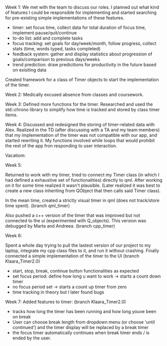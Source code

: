 Week 1:
We met with the team to discuss our roles. I planned out what kind of features I could be responsible for implementing and started searching for pre-existing simple implementations of these features.
- timer: set focus time, collect data for total duration of focus time, implement pause/quit/continue
- to-do list: add and complete tasks
- focus tracking: set goals for day/week/month, follow progress, collect stats (time, words typed, tasks completed)
- feedback system: gather and display statistics about progression of goals/comparison to previous days/weeks
- trend prediction: draw predicitions for productivity in the future based on exisiting data

Created framework for a class of Timer objects to start the implementation of the timer.

Week 2:
Medically excused absence from classes and coursework.

Week 3:
Defined more functions for the timer. Researched and used the std::chrono library to simplify how time is tracked and stored by class timer items.

Week 4:
Discussed and redesigned the storing of timer-related data with Alex. Realized in the TD (after discussing with a TA and my team members) that my implementation of the timer was not compatible with our app, and started rewriting it. My functions involved while loops that would prohibit the rest of the app fron responding to user interaction.

Vacatiom:

Week 5:

Returned to work with my timer, tried to connect my Timer class (in which I had defined a exhaustive set of functionalities) directly to qml. After working on it for some time realized it wasn't plausible. (Later realized it was best to create a new class inheriting from QObject that then calls said Timer class).

In the mean time, created a strictly visual timer in qml (does not track/store time spent). (branch qml_timer)

Also pushed a c++ version of the timer that was improved but not connected to the ui (experimented with Q_objects). This version was debugged by Marta and Andreea. (branch cpp_timer)

Week 6:

Spent a whole day trying to pull the lastest version of our project to my laptop, integrate my cpp class files to it, and run it without crashing.
Finally connected a simple implementation of the timer to the UI (branch Klaara_Timer2.0)
- start, stop, break, continue button functionalities as expected
- set focus period: define how long u want to work -> starts a count down timer
- no focus period set -> starts a count up timer from zero
- time tracking in theory but I later found bugs

Week 7:
Added features to timer: (branch Klaara_Timer2.0)
- tracks how long the timer has been running and how long youve been on break
- User can choose break length from dropdown menu (or choose 'until continued') and the timer display will be replaced by a break timer
- the focus timer automatically continues when break timer ends / is ended by the user.

